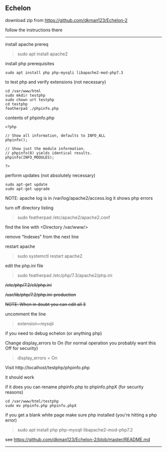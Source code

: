 ## Echelon

download zip from https://github.com/dkman123/Echelon-2

follow the instructions there

-----

install apache prereq
> sudo apt install apache2

install php prerequisites
```
sudo apt install php php-mysqli libapache2-mod-php7.3
```

to test php and verify extensions (not necessary)
```
cd /var/www/html
sudo mkdir testphp
sudo chown urt testphp
cd testphp
featherpad ./phpinfo.php
```
contents of phpinfo.php
```
<?php

// Show all information, defaults to INFO_ALL
phpinfo();

// Show just the module information.
// phpinfo(8) yields identical results.
phpinfo(INFO_MODULES);

?>
```

perform updates (not absolutely necessary)
```
sudo apt-get update
sudo apt-get upgrade
```

NOTE: apache log is in  /var/log/apache2/access.log  it shows php errors

turn off directory listing
> sudo featherpad /etc/apache2/apache2.conf

find the line with <Directory /var/www/>

remove “Indexes” from the next line

restart apache
> sudo systemctl restart apache2


edit the php.ini file
> sudo featherpad /etc/php/7.3/apache2/php.ini

~~/etc/php/7.2/cli/php.ini~~

~~/usr/lib/php/7.2/php.ini-production~~

~~NOTE: When in doubt you can edit all 3~~

uncomment the line 
> extension=mysqli

if you need to debug echelon (or anything php)

Change display_errors to On (for normal operation you probably want this Off for security)
> display_errors = On


Visit http://localhost/testphp/phpinfo.php

it should work

if it does you can rename phpinfo.php to phpinfo.phpX (for security reasons)
```
cd /var/www/html/testphp
sudo mv phpinfo.php phpinfo.phpX
```

if you get a blank white page make sure php installed (you're hitting a php error)
> sudo apt install php php-mysqli libapache2-mod-php7.2

see https://github.com/dkman123/Echelon-2/blob/master/README.md

-----
